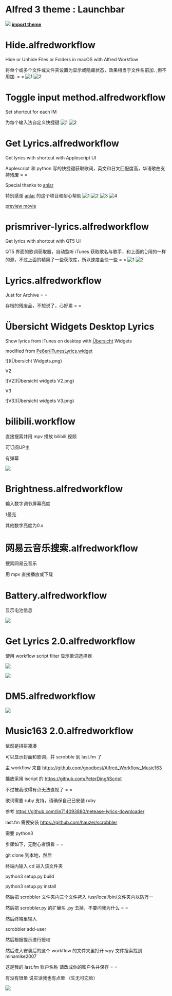 # Alfred 3 theme : Launchbar
![](launchbar.jpg)
<b>[import theme](https://www.alfredapp.com/extras/theme/slkYAfoUyf/)</b>


# Hide.alfredworkflow
Hide or Unhide Files or Folders in macOS with Alfred Workflow

将单个或多个文件或文件夹设置为显示或隐藏状态，效果相当于文件名前加. ,但不用加. = =
![1](preview1.png)
![2](preview2.gif)


# Toggle input method.alfredworkflow
Set shortcut for each IM

为每个输入法自定义快捷键
![1](ToggleIM2.png)
![2](ToggleIM1.gif)


# Get Lyrics.alfredworkflow
Get lyrics with shortcut with Applescript UI

Applescript 和 python 写的快捷键获取歌词，英文和日文匹配度高，华语歌曲支持残废 = =

Special thanks to [anlar](https://github.com/anlar/prismriver-lyrics)

特别感谢 [anlar](https://github.com/anlar/prismriver-lyrics) 的这个项目和耐心帮助
![1](getlyrics1.png)
![2](getlyrics2.png)
![3](getlyrics3.png)
![4](getlyrics4.png)

[preview movie](https://youtu.be/nJPrVlOMQko)


# prismriver-lyrics.alfredworkflow
Get lyrics with shortcut with QT5 UI

QT5 界面的歌词获取器，自动监听 iTunes 获取歌名与歌手，和上面的👆用的一样的源，不过上面的精简了一些获取库，所以速度会快一些 = =
![1](prismriver1.png)
![2](prismriver2.png)


# Lyrics.alfredworkflow
Just for Archive = =

存档的残废品，不想说了，心好累 = =


# Übersicht Widgets Desktop Lyrics

Show lyrics from iTunes on desktop with [Übersicht](http://tracesof.net/uebersicht/) Widgets

modified from [Pe8er/iTunesLyrics.widget](https://github.com/Pe8er/iTunesLyrics.widget)

![](Übersicht Widgets.png)

V2

![V2](Übersicht widgets V2.png)

V3

![V3](Übersicht widgets V3.png)


# bilibili.workflow
直接搜索并用 mpv 播放 bilibili 视频

可订阅UP主

有弹幕

![](bilibili.gif)


# Brightness.alfredworkflow
输入数字调节屏幕亮度

1最亮 

其他数字亮度为0.x


# 网易云音乐搜索.alfredworkflow

搜索网易云音乐

用 mpv 直接播放或下载


# Battery.alfredworkflow
显示电池信息

![](battery.png)


# Get Lyrics 2.0.alfredworkflow
使用 workflow script filter 显示歌词选择器

![](GL1.png)

![](GL2.png)


# DM5.alfredworkflow

![](DM5.gif)


# Music163 2.0.alfredworkflow
依然是拼拼凑凑

可以显示封面和歌词，并 scrobble 到 last.fm 了

主 workflow 来自 https://github.com/goodbest/Alfred_Workflow_Music163

播放采用 iscript 的 https://github.com/PeterDing/iScript

不过被我改得有点无法直视了 = =

歌词需要 ruby 支持，请确保自己已安装 ruby

参考 https://github.com/lin714093880/netease-lyrics-downloader

last.fm 需要安装 https://github.com/hauzer/scrobbler

需要 python3

步骤如下，无耐心者慎看 = =

git clone 到本地，然后

终端内输入 cd 进入该文件夹

python3 setup.py build

python3 setup.py install

然后把 scrobbler 文件夹内三个文件拷入 /usr/local/bin/文件夹内以防万一

然后把 scrobbler.py 的扩展名 .py 去掉，不要问我为什么 = =

然后终端里输入

scrobbler add-user

然后根据提示进行授权

然后进入安装后的这个 workflow 的文件夹里打开 wyy 文件搜索找到 minamike2007

这是我的 last.fm 账户名称 请改成你的账户名并保存 = =

有没有很晕 说实话我也有点晕 （生无可恋脸）

![](M1632.0.png)
